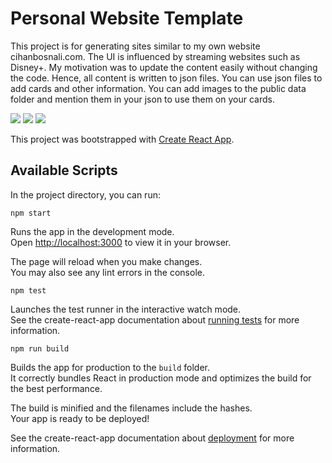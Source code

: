 # Personal Website Template
This project is for generating sites similar to my own website cihanbosnali.com. The UI is influenced by streaming websites such as Disney+. My motivation was to update the content easily without changing the code. Hence, all content is written to json files. You can use json files to add cards and other information. You can add images to the public data folder and mention them in your json to use them on your cards.

![](https://img.shields.io/badge/Project_Status-In_Progress-informational?style=flat&logoColor=white&color=orange)
![](https://img.shields.io/badge/License-MIT_License-informational?style=flat&logoColor=white&color=darkgreen)
![](https://img.shields.io/badge/Frontend-React-informational?style=flat&logo=react&logoColor=white&color=blue)




This project was bootstrapped with [Create React App](https://github.com/facebook/create-react-app).

## Available Scripts

In the project directory, you can run:

`npm start`

Runs the app in the development mode.\
Open [http://localhost:3000](http://localhost:3000) to view it in your browser.

The page will reload when you make changes.\
You may also see any lint errors in the console.

`npm test`

Launches the test runner in the interactive watch mode.\
See the create-react-app documentation about [running tests](https://facebook.github.io/create-react-app/docs/running-tests) for more information.

`npm run build`

Builds the app for production to the `build` folder.\
It correctly bundles React in production mode and optimizes the build for the best performance.

The build is minified and the filenames include the hashes.\
Your app is ready to be deployed!

See the create-react-app documentation about [deployment](https://facebook.github.io/create-react-app/docs/deployment) for more information.
